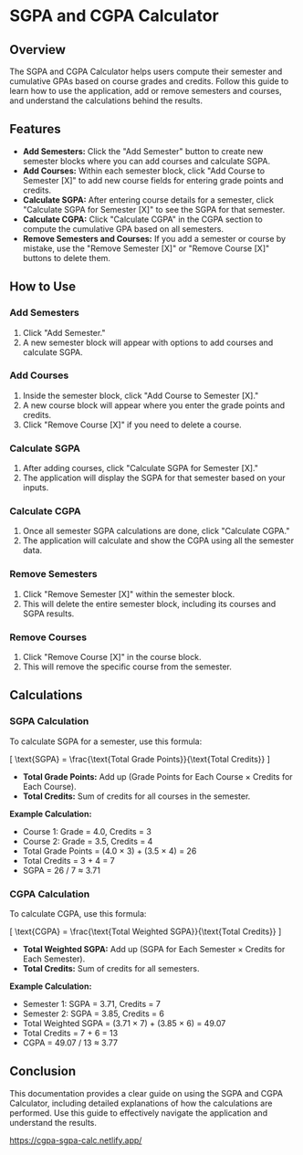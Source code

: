 # SGPA and CGPA Calculator

## Overview

The SGPA and CGPA Calculator helps users compute their semester and cumulative GPAs based on course grades and credits. Follow this guide to learn how to use the application, add or remove semesters and courses, and understand the calculations behind the results.

## Features

- **Add Semesters:** Click the "Add Semester" button to create new semester blocks where you can add courses and calculate SGPA.
- **Add Courses:** Within each semester block, click "Add Course to Semester [X]" to add new course fields for entering grade points and credits.
- **Calculate SGPA:** After entering course details for a semester, click "Calculate SGPA for Semester [X]" to see the SGPA for that semester.
- **Calculate CGPA:** Click "Calculate CGPA" in the CGPA section to compute the cumulative GPA based on all semesters.
- **Remove Semesters and Courses:** If you add a semester or course by mistake, use the "Remove Semester [X]" or "Remove Course [X]" buttons to delete them.

## How to Use

### Add Semesters

1. Click "Add Semester."
2. A new semester block will appear with options to add courses and calculate SGPA.

### Add Courses

1. Inside the semester block, click "Add Course to Semester [X]."
2. A new course block will appear where you enter the grade points and credits.
3. Click "Remove Course [X]" if you need to delete a course.

### Calculate SGPA

1. After adding courses, click "Calculate SGPA for Semester [X]."
2. The application will display the SGPA for that semester based on your inputs.

### Calculate CGPA

1. Once all semester SGPA calculations are done, click "Calculate CGPA."
2. The application will calculate and show the CGPA using all the semester data.

### Remove Semesters

1. Click "Remove Semester [X]" within the semester block.
2. This will delete the entire semester block, including its courses and SGPA results.

### Remove Courses

1. Click "Remove Course [X]" in the course block.
2. This will remove the specific course from the semester.

## Calculations

### SGPA Calculation

To calculate SGPA for a semester, use this formula:

\[ \text{SGPA} = \frac{\text{Total Grade Points}}{\text{Total Credits}} \]

- **Total Grade Points:** Add up (Grade Points for Each Course × Credits for Each Course).
- **Total Credits:** Sum of credits for all courses in the semester.

**Example Calculation:**

- Course 1: Grade = 4.0, Credits = 3
- Course 2: Grade = 3.5, Credits = 4
- Total Grade Points = (4.0 × 3) + (3.5 × 4) = 26
- Total Credits = 3 + 4 = 7
- SGPA = 26 / 7 ≈ 3.71

### CGPA Calculation

To calculate CGPA, use this formula:

\[ \text{CGPA} = \frac{\text{Total Weighted SGPA}}{\text{Total Credits}} \]

- **Total Weighted SGPA:** Add up (SGPA for Each Semester × Credits for Each Semester).
- **Total Credits:** Sum of credits for all semesters.

**Example Calculation:**

- Semester 1: SGPA = 3.71, Credits = 7
- Semester 2: SGPA = 3.85, Credits = 6
- Total Weighted SGPA = (3.71 × 7) + (3.85 × 6) = 49.07
- Total Credits = 7 + 6 = 13
- CGPA = 49.07 / 13 ≈ 3.77

## Conclusion

This documentation provides a clear guide on using the SGPA and CGPA Calculator, including detailed explanations of how the calculations are performed. Use this guide to effectively navigate the application and understand the results.


https://cgpa-sgpa-calc.netlify.app/
